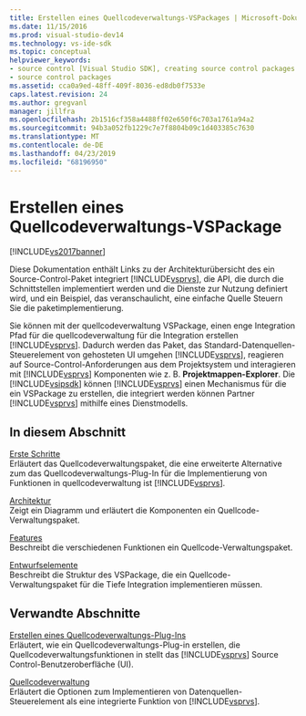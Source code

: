 ```yaml
---
title: Erstellen eines Quellcodeverwaltungs-VSPackages | Microsoft-Dokumentation
ms.date: 11/15/2016
ms.prod: visual-studio-dev14
ms.technology: vs-ide-sdk
ms.topic: conceptual
helpviewer_keywords:
- source control [Visual Studio SDK], creating source control packages
- source control packages
ms.assetid: cca0a9ed-48ff-409f-8036-ed8db0f7533e
caps.latest.revision: 24
ms.author: gregvanl
manager: jillfra
ms.openlocfilehash: 2b1516cf358a4488ff02e650f6c703a1761a94a2
ms.sourcegitcommit: 94b3a052fb1229c7e7f8804b09c1d403385c7630
ms.translationtype: MT
ms.contentlocale: de-DE
ms.lasthandoff: 04/23/2019
ms.locfileid: "68196950"
---
```

# <a name="creating-a-source-control-vspackage"></a>Erstellen eines Quellcodeverwaltungs-VSPackage
[!INCLUDE[vs2017banner](../../includes/vs2017banner.md)]

Diese Dokumentation enthält Links zu der Architekturübersicht des ein Source-Control-Paket integriert [!INCLUDE[vsprvs](../../includes/vsprvs-md.md)], die API, die durch die Schnittstellen implementiert werden und die Dienste zur Nutzung definiert wird, und ein Beispiel, das veranschaulicht, eine einfache Quelle Steuern Sie die paketimplementierung.  
  
 Sie können mit der quellcodeverwaltung VSPackage, einen enge Integration Pfad für die quellcodeverwaltung für die Integration erstellen [!INCLUDE[vsprvs](../../includes/vsprvs-md.md)]. Dadurch werden das Paket, das Standard-Datenquellen-Steuerelement von gehosteten UI umgehen [!INCLUDE[vsprvs](../../includes/vsprvs-md.md)], reagieren auf Source-Control-Anforderungen aus dem Projektsystem und interagieren mit [!INCLUDE[vsprvs](../../includes/vsprvs-md.md)] Komponenten wie z. B. **Projektmappen-Explorer**. Die [!INCLUDE[vsipsdk](../../includes/vsipsdk-md.md)] können [!INCLUDE[vsprvs](../../includes/vsprvs-md.md)] einen Mechanismus für die ein VSPackage zu erstellen, die integriert werden können Partner [!INCLUDE[vsprvs](../../includes/vsprvs-md.md)] mithilfe eines Dienstmodells.  
  
## <a name="in-this-section"></a>In diesem Abschnitt  
 [Erste Schritte](../../extensibility/internals/getting-started-with-source-control-vspackages.md)  
 Erläutert das Quellcodeverwaltungspaket, die eine erweiterte Alternative zum das Quellcodeverwaltungs-Plug-In für die Implementierung von Funktionen in quellcodeverwaltung ist [!INCLUDE[vsprvs](../../includes/vsprvs-md.md)].  
  
 [Architektur](../../extensibility/internals/source-control-vspackage-architecture.md)  
 Zeigt ein Diagramm und erläutert die Komponenten ein Quellcode-Verwaltungspaket.  
  
 [Features](../../extensibility/internals/source-control-vspackage-features.md)  
 Beschreibt die verschiedenen Funktionen ein Quellcode-Verwaltungspaket.  
  
 [Entwurfselemente](../../extensibility/internals/source-control-vspackage-design-elements.md)  
 Beschreibt die Struktur des VSPackage, die ein Quellcode-Verwaltungspaket für die Tiefe Integration implementieren müssen.  
  
## <a name="related-sections"></a>Verwandte Abschnitte  
 [Erstellen eines Quellcodeverwaltungs-Plug-Ins](../../extensibility/internals/creating-a-source-control-plug-in.md)  
 Erläutert, wie ein Quellcodeverwaltungs-Plug-in erstellen, die Quellcodeverwaltungsfunktionen in stellt das [!INCLUDE[vsprvs](../../includes/vsprvs-md.md)] Source Control-Benutzeroberfläche (UI).  
  
 [Quellcodeverwaltung](../../extensibility/internals/source-control.md)  
 Erläutert die Optionen zum Implementieren von Datenquellen-Steuerelement als eine integrierte Funktion von [!INCLUDE[vsprvs](../../includes/vsprvs-md.md)].
